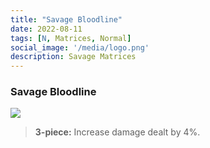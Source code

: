 ```yaml
---
title: "Savage Bloodline"
date: 2022-08-11
tags: [N, Matrices, Normal]
social_image: '/media/logo.png'
description: Savage Matrices
---
```

### Savage Bloodline

![](https://i.postimg.cc/VvBTjmdn/Savage-Bloodline-m.png)

> **3-piece:** Increase damage dealt by 4%.


